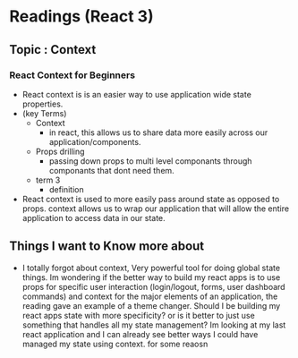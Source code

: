 # Readings (React 3)

## Topic : Context

### React Context for Beginners 
- React context is is an easier way to use application wide state properties.
- (key Terms)
    - Context
        - in react, this allows us to share data more easily across our application/components.
    - Props drilling
        - passing down props to multi level componants through componants that dont need them.
    - term 3
        - definition
- React context is used to more easily pass around state as opposed to props. context allows us to wrap our application that will allow the entire application to access data in our state.


## Things I want to Know more about
- I totally forgot about context, Very powerful tool for doing global state things. Im wondering if the better way to build my react apps is to use props for specific user interaction (login/logout, forms, user dashboard commands) and context for the major elements of an application, the reading gave an example of a theme changer. Should I be building my react apps state with more specificity? or is it better to just use something that handles all my state management? Im looking at my last react application and I can already see better ways I could have managed my state using context. for some reaosn